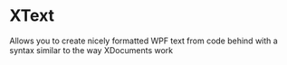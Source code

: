 XText
=====

Allows you to create nicely formatted WPF text from code behind with a syntax similar to the way XDocuments work